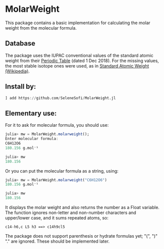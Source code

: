 # MolarWeight

This package contains a basic implementation for calculating
the molar weight from the molecular formula.

## Database

The package uses the IUPAC conventional values of the standard
atomic weight from their
[Periodic Table](https://iupac.org/what-we-do/periodic-table-of-elements/)
(dated 1 Dec 2018).
For the missing values, the most stable isotope ones were used, as in
[Standard Atomic Weight (Wikipedia)](https://en.wikipedia.org/wiki/Standard_atomic_weight).

## Install by:

```julia
] add https://github.com/SeleneSofi/MolarWeight.jl
```

## Elementary use:

For it to ask for molecular formula, you should use:

```julia
julia> mw = MolarWeight.molarweight();
Enter molecular formula:
C6H12O6
180.156 g.mol⁻¹

julia> mw
180.156
```

Or you can put the molecular formula as a string, using:

```julia
julia> mw = MolarWeight.molarweight("C6H12O6")
180.156 g.mol⁻¹

julia> mw
180.156
```

It displays the molar weight and also returns the number as a Float variable.
The function ignores non-letter and non-number characters and upper/lower case, and it sums
repeated atoms, so:

```
c14-h6,c L5 h3 ==> c14h9cl5
```

The package does not support parenthesis or hydrate formulas yet; "(", ")" "." are ignored.
These should be implemented later.